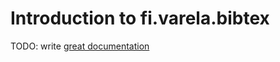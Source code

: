 # Introduction to fi.varela.bibtex

TODO: write [great documentation](http://jacobian.org/writing/what-to-write/)
